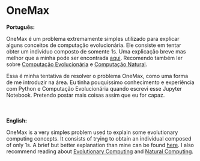 # OneMax

**Português:**

OneMax é um problema extremamente simples utilizado para explicar alguns conceitos de computação evolucionária. Ele consiste em tentar obter um indivíduo composto de somente 1s. Uma explicação breve mas melhor que a minha pode ser encontrada [aqui](https://tracer.lcc.uma.es/problems/onemax/onemax.html). Recomendo também ler sobre [Computação Evolucionária](https://en.wikipedia.org/wiki/Evolutionary_computation) e [Computação Natural](https://en.wikipedia.org/wiki/Natural_computing).

Essa é minha tentativa de resolver o problema OneMax, como uma forma de me introduzir na área. Eu tinha pouquíssimo conhecimento e experiência com Python e Computação Evolucionária quando escrevi esse Jupyter Notebook. Pretendo postar mais coisas assim que eu for capaz.
\
\
\
\
**English:**

OneMax is a very simples problem used to explain some evolutionary computing concepts. It consists of trying to obtain an individual composed of only 1s. A brief but better explanation than mine can be found [here](https://tracer.lcc.uma.es/problems/onemax/onemax.html). I also recommend reading about [Evolutionary Computing](https://en.wikipedia.org/wiki/Evolutionary_computation) and [Natural Computing](https://en.wikipedia.org/wiki/Natural_computing).
